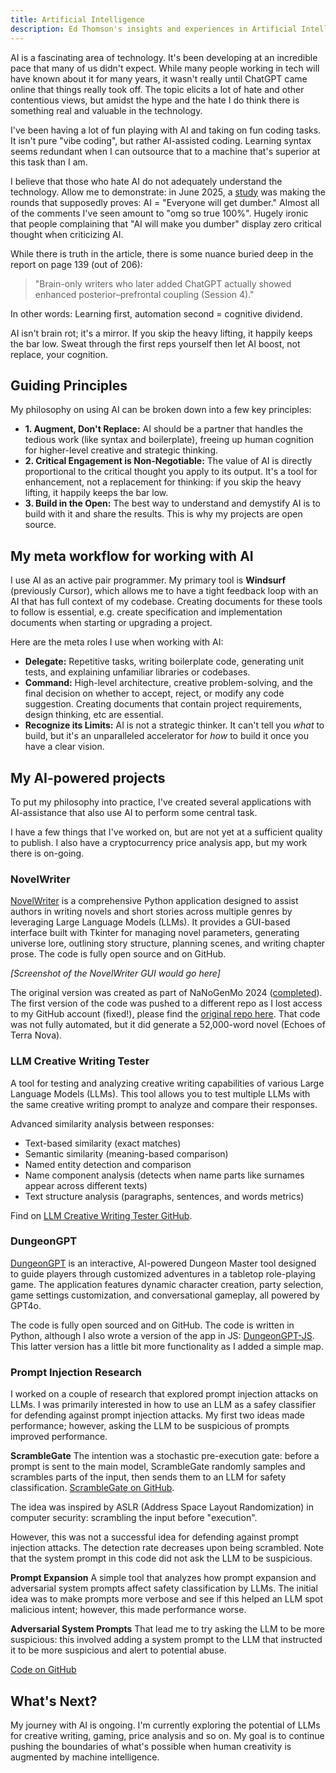 ```yaml
---
title: Artificial Intelligence
description: Ed Thomson's insights and experiences in Artificial Intelligence
---
```


AI is a fascinating area of technology. It's been developing at an incredible pace that many of us didn't expect. While many people working in tech will have known about it for many years, it wasn't really until ChatGPT came online that things really took off. The topic elicits a lot of hate and other contentious views, but amidst the hype and the hate I do think there is something real and valuable in the technology.

I've been having a lot of fun playing with AI and taking on fun coding tasks. It isn't pure "vibe coding", but rather AI-assisted coding. Learning syntax seems redundant when I can outsource that to a machine that's superior at this task than I am.

I believe that those who hate AI do not adequately understand the technology. Allow me to demonstrate: in June 2025, a [study](https://arxiv.org/abs/2506.08872) was making the rounds that supposedly proves: AI = "Everyone will get dumber." Almost all of the comments I've seen amount to "omg so true 100%". Hugely ironic that people complaining that "AI will make you dumber" display zero critical thought when criticizing AI.

While there is truth in the article, there is some nuance buried deep in the report on page 139 (out of 206):

> "Brain-only writers who later added ChatGPT actually showed enhanced posterior–prefrontal coupling (Session 4)."

In other words: Learning first, automation second = cognitive dividend.

AI isn't brain rot; it's a mirror. If you skip the heavy lifting, it happily keeps the bar low. Sweat through the first reps yourself then let AI boost, not replace, your cognition.

## Guiding Principles
My philosophy on using AI can be broken down into a few key principles:

*   **1. Augment, Don't Replace:** AI should be a partner that handles the tedious work (like syntax and boilerplate), freeing up human cognition for higher-level creative and strategic thinking.
*   **2. Critical Engagement is Non-Negotiable:** The value of AI is directly proportional to the critical thought you apply to its output. It's a tool for enhancement, not a replacement for thinking: if you skip the heavy lifting, it happily keeps the bar low.
*   **3. Build in the Open:** The best way to understand and demystify AI is to build with it and share the results. This is why my projects are open source.

## My meta workflow for working with AI
I use AI as an active pair programmer. My primary tool is **Windsurf** (previously Cursor), which allows me to have a tight feedback loop with an AI that has full context of my codebase. Creating documents for these tools to follow is essential, e.g. create specification and implementation documents when starting or upgrading a project.

Here are the meta roles I use when working with AI:

*   **Delegate:** Repetitive tasks, writing boilerplate code, generating unit tests, and explaining unfamiliar libraries or codebases.
*   **Command:** High-level architecture, creative problem-solving, and the final decision on whether to accept, reject, or modify any code suggestion. Creating documents that contain project requirements, design thinking, etc are essential.
*   **Recognize its Limits:** AI is not a strategic thinker. It can't tell you *what* to build, but it's an unparalleled accelerator for *how* to build it once you have a clear vision.


## My AI-powered projects
To put my philosophy into practice, I've created several applications with AI-assistance that also use AI to perform some central task.

I have a few things that I've worked on, but are not yet at a sufficient quality to publish. I also have a cryptocurrency price analysis app, but my work there is on-going.

### NovelWriter
[NovelWriter](https://github.com/edthomson/NovelWriter) is a comprehensive Python application designed to assist authors in writing novels and short stories across multiple genres by leveraging Large Language Models (LLMs). It provides a GUI-based interface built with Tkinter for managing novel parameters, generating universe lore, outlining story structure, planning scenes, and writing chapter prose. The code is fully open source and on GitHub.

*[Screenshot of the NovelWriter GUI would go here]*

The original version was created as part of NaNoGenMo 2024 ([completed](https://github.com/NaNoGenMo/2024/issues/31)). The first version of the code was pushed to a different repo as I lost access to my GitHub account (fixed!), please find the [original repo here](https://github.com/edthomson/NovelWriter). That code was not fully automated, but it did generate a 52,000-word novel (Echoes of Terra Nova).


### LLM Creative Writing Tester
A tool for testing and analyzing creative writing capabilities of various Large Language Models (LLMs). This tool allows you to test multiple LLMs with the same creative writing prompt to analyze and compare their responses.

Advanced similarity analysis between responses:
* Text-based similarity (exact matches)
* Semantic similarity (meaning-based comparison)
* Named entity detection and comparison
* Name component analysis (detects when name parts like surnames appear across different texts)
* Text structure analysis (paragraphs, sentences, and words metrics)

Find on [LLM Creative Writing Tester GitHub](https://github.com/EdwardAThomson/LLM-Creative-Writing-Analyzer).


### DungeonGPT
[DungeonGPT](https://github.com/EdwardAThomson/DungeonGPT) is an interactive, AI-powered Dungeon Master tool designed to guide players through customized adventures in a tabletop role-playing game. The application features dynamic character creation, party selection, game settings customization, and conversational gameplay, all powered by GPT4o.

The code is fully open sourced and on GitHub. The code is written in Python, although I also wrote a version of the app in JS: [DungeonGPT-JS](https://github.com/EdwardAThomson/DungeonGPT-JS). This latter version has a little bit more functionality as I added a simple map.


### Prompt Injection Research
I worked on a couple of research that explored prompt injection attacks on LLMs. I was primarily interested in how to use an LLM as a safey classifier for defending against prompt injection attacks. My first two ideas made performance; however, asking the LLM to be suspicious of prompts improved performance.

**ScrambleGate**
The intention was a stochastic pre-execution gate: before a prompt is sent to the main model, ScrambleGate randomly samples and scrambles parts of the input, then sends them to an LLM for safety classification.
[ScrambleGate on GitHub](https://github.com/EdwardAThomson/Scramble-Gate).

The idea was inspired by ASLR (Address Space Layout Randomization) in computer security: scrambling the input before "execution".

However, this was not a successful idea for defending against prompt injection attacks. The detection rate decreases upon being scrambled. Note that the system prompt in this code did not ask the LLM to be suspicious.

**Prompt Expansion**
A simple tool that analyzes how prompt expansion and adversarial system prompts affect safety classification by LLMs. The initial idea was to make prompts more verbose and see if this helped an LLM spot malicious intent; however, this made performance worse.

**Adversarial System Prompts**
That lead me to try asking the LLM to be more suspicious: this involved adding a system prompt to the LLM that instructed it to be more suspicious and alert to potential abuse.

[Code on GitHub](https://github.com/EdwardAThomson/prompt-injection-testing)


## What's Next?
My journey with AI is ongoing. I'm currently exploring the potential of LLMs for creative writing, gaming, price analysis and so on. My goal is to continue pushing the boundaries of what's possible when human creativity is augmented by machine intelligence.



